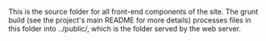 This is the source folder for all front-end components of the site. The grunt build (see the project's main README
 for more details) processes files in this folder into ../public/, which is the folder served by the web server.